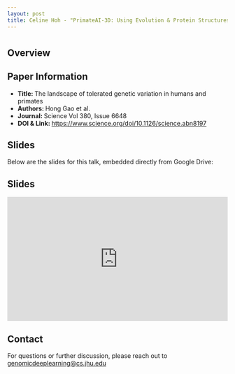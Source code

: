 ```yaml
---
layout: post
title: Celine Hoh - "PrimateAI-3D: Using Evolution & Protein Structures to Tell Apart Good/Bad Gene Variants" (Yuan et al.)
---
```

<h1></h1>

<h2>Overview</h2>
<p>
</p>

<h2>Paper Information</h2>
<ul>
  <li><strong>Title: </strong>The landscape of tolerated genetic variation in humans and primates</li>
  <li><strong>Authors: </strong>Hong Gao et al.</li>
  <li><strong>Journal: </strong>Science Vol 380, Issue 6648</li>
  <li><strong>DOI & Link: </strong><a href="https://www.science.org/doi/10.1126/science.abn8197" target="_blank">https://www.science.org/doi/10.1126/science.abn8197</a></li>
</ul>

<h2>Slides</h2>
<p>Below are the slides for this talk, embedded directly from Google Drive:</p>
<h2>Slides</h2>
<div class="iframe-container" style="position: relative; padding-bottom: 56.25%; height: 0; overflow: hidden;">
  <iframe
    src="https://drive.google.com/file/d/1mYAAm3LQRAqwYJJxPQQy1pepRRL3tj6S/preview"
    width="100%"
    height="100%"
    style="position: absolute; top: 0; left: 0;"
    frameborder="0"
    allowfullscreen>
  </iframe>
</div>

<h2>Contact</h2>
<p>
  For questions or further discussion, please reach out to <a href="genomicdeeplearning@cs.jhu.edu">genomicdeeplearning@cs.jhu.edu</a>
</p>
